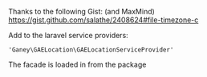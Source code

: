 Thanks to the following Gist: (and MaxMind)
https://gist.github.com/salathe/2408624#file-timezone-c


Add to the laravel service providers:

    'Ganey\GAELocation\GAELocationServiceProvider'
    
The facade is loaded in from the package